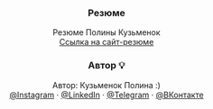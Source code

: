 
<a name="readme-top"></a>

<br />
<div align="center">

  <h3 align="center">Резюме</h3>

  <p align="center">
    Резюме Полины Кузьменок
    <br />
    <a href="https://krabochki.github.io/Resume/">Ссылка на сайт-резюме</a>
    
  </p>
</div>


<div align="center">

<h3 align="center"> Автор 💡</h3>



  <p align="center">
Автор: Кузьменок Полина :)
    <br />
      <a href="https://instagram.com/krabochki">@Instagram</a>
    ·
    <a href="https://www.linkedin.com/in/polina-kuzmenok-550449291">@LinkedIn</a>
    ·
    <a href="https://t.me/krabochki">@Telegram</a>   
    ·
    <a href="https://vk.com/nanananana_come_on">@ВКонтакте</a>
  </p>


</div>
